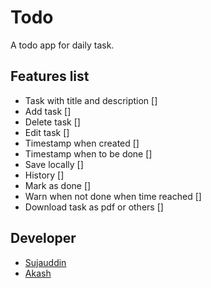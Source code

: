 # Todo

A todo app for daily task.

## Features list

- Task with title and description []
- Add task []
- Delete task []
- Edit task []
- Timestamp when created []
- Timestamp when to be done []
- Save locally []
- History []
- Mark as done []
- Warn when not done when time reached []
- Download task as pdf or others []


## Developer

- [Sujauddin](https://sujaudd1n.github.io)
- [Akash](https://github.com/)
